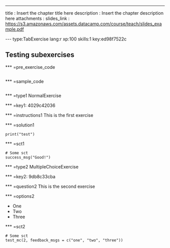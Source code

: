 ---
title       : Insert the chapter title here
description : Insert the chapter description here
attachments :
  slides_link : https://s3.amazonaws.com/assets.datacamp.com/course/teach/slides_example.pdf


--- type:TabExercise lang:r xp:100 skills:1 key:ed98f7522c
## Testing subexercises


*** =pre_exercise_code
```{r}

```

*** =sample_code
```{r}

```

*** =type1
NormalExercise

*** =key1: 4029c42036

*** =instructions1
This is the first exercise

*** =solution1
```{r}
print("test")
```

*** =sct1
```{r}
# Some sct
success_msg("Good!")
```

*** =type2
MultipleChoiceExercise

*** =key2: 9db8c33cba

*** =question2
This is the second exercise

*** =options2
- One
- Two
- Three

*** =sct2
```{r}
# Some sct
test_mc(2, feedback_msgs = c("one", "two", "three"))
```